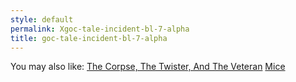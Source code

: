```yaml
---
style: default
permalink: Xgoc-tale-incident-bl-7-alpha
title: goc-tale-incident-bl-7-alpha
---
```

You may also like:
[The Corpse, The Twister, And The Veteran](http://scp-wiki.net/the-corpse-the-twister-and-the-veteran)
[Mice](http://scp-wiki.net/mice)